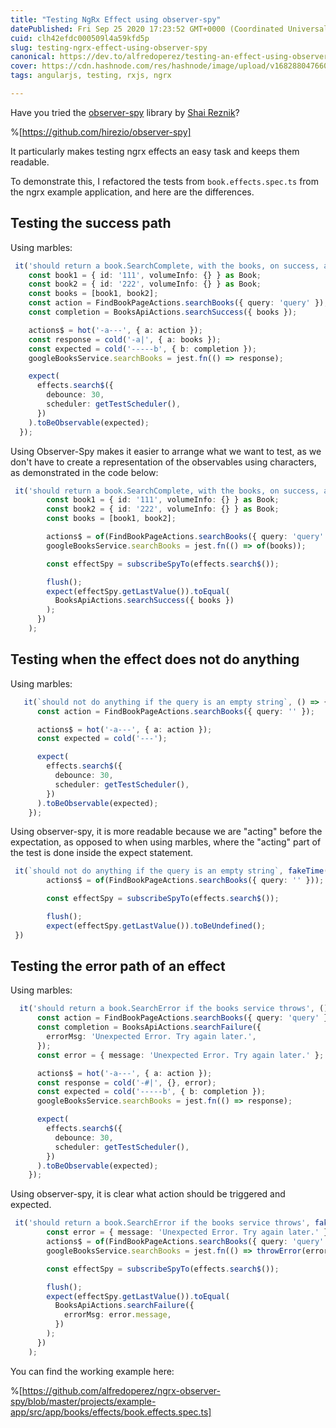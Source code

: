 ```yaml
---
title: "Testing NgRx Effect using observer-spy"
datePublished: Fri Sep 25 2020 17:23:52 GMT+0000 (Coordinated Universal Time)
cuid: clh42efdc000509l4a59kfd5p
slug: testing-ngrx-effect-using-observer-spy
canonical: https://dev.to/alfredoperez/testing-an-effect-using-observer-spy-4anj
cover: https://cdn.hashnode.com/res/hashnode/image/upload/v1682880476606/a8852188-02bb-48ce-82ab-fba0533546bf.png
tags: angularjs, testing, rxjs, ngrx

---
```


Have you tried the [observer-spy](https://github.com/hirezio/observer-spy) library by [Shai Reznik](https://twitter.com/shai_reznik)?

%[https://github.com/hirezio/observer-spy] 

It particularly makes testing ngrx effects an easy task and keeps them readable.

To demonstrate this, I refactored the tests from `book.effects.spec.ts` from the ngrx example application, and here are the differences.

## Testing the success path

Using marbles:

```typescript
 it('should return a book.SearchComplete, with the books, on success, after the de-bounce', () => {
    const book1 = { id: '111', volumeInfo: {} } as Book;
    const book2 = { id: '222', volumeInfo: {} } as Book;
    const books = [book1, book2];
    const action = FindBookPageActions.searchBooks({ query: 'query' });
    const completion = BooksApiActions.searchSuccess({ books });

    actions$ = hot('-a---', { a: action });
    const response = cold('-a|', { a: books });
    const expected = cold('-----b', { b: completion });
    googleBooksService.searchBooks = jest.fn(() => response);

    expect(
      effects.search$({
        debounce: 30,
        scheduler: getTestScheduler(),
      })
    ).toBeObservable(expected);
  });
```

Using Observer-Spy makes it easier to arrange what we want to test, as we don't have to create a representation of the observables using characters, as demonstrated in the code below:

```typescript
 it('should return a book.SearchComplete, with the books, on success, after the de-bounce', fakeTime((flush) => {
        const book1 = { id: '111', volumeInfo: {} } as Book;
        const book2 = { id: '222', volumeInfo: {} } as Book;
        const books = [book1, book2];

        actions$ = of(FindBookPageActions.searchBooks({ query: 'query' }));
        googleBooksService.searchBooks = jest.fn(() => of(books));

        const effectSpy = subscribeSpyTo(effects.search$());

        flush();
        expect(effectSpy.getLastValue()).toEqual(
          BooksApiActions.searchSuccess({ books })
        );
      })
    );
```

## Testing when the effect does not do anything

Using marbles:

```typescript
   it(`should not do anything if the query is an empty string`, () => {
      const action = FindBookPageActions.searchBooks({ query: '' });

      actions$ = hot('-a---', { a: action });
      const expected = cold('---');

      expect(
        effects.search$({
          debounce: 30,
          scheduler: getTestScheduler(),
        })
      ).toBeObservable(expected);
    });
```

Using observer-spy, it is more readable because we are "acting" before the expectation, as opposed to when using marbles, where the "acting" part of the test is done inside the expect statement.

```typescript
 it(`should not do anything if the query is an empty string`, fakeTime((flush) => {
        actions$ = of(FindBookPageActions.searchBooks({ query: '' }));

        const effectSpy = subscribeSpyTo(effects.search$());

        flush();
        expect(effectSpy.getLastValue()).toBeUndefined();
 })
```

## Testing the error path of an effect

Using marbles:

```typescript
  it('should return a book.SearchError if the books service throws', () => {
      const action = FindBookPageActions.searchBooks({ query: 'query' });
      const completion = BooksApiActions.searchFailure({
        errorMsg: 'Unexpected Error. Try again later.',
      });
      const error = { message: 'Unexpected Error. Try again later.' };

      actions$ = hot('-a---', { a: action });
      const response = cold('-#|', {}, error);
      const expected = cold('-----b', { b: completion });
      googleBooksService.searchBooks = jest.fn(() => response);

      expect(
        effects.search$({
          debounce: 30,
          scheduler: getTestScheduler(),
        })
      ).toBeObservable(expected);
    });
```

Using observer-spy, it is clear what action should be triggered and expected.

```typescript
 it('should return a book.SearchError if the books service throws', fakeTime((flush) => {
        const error = { message: 'Unexpected Error. Try again later.' };
        actions$ = of(FindBookPageActions.searchBooks({ query: 'query' }));
        googleBooksService.searchBooks = jest.fn(() => throwError(error));

        const effectSpy = subscribeSpyTo(effects.search$());

        flush();
        expect(effectSpy.getLastValue()).toEqual(
          BooksApiActions.searchFailure({
            errorMsg: error.message,
          })
        );
      })
    );
```

You can find the working example here:

%[https://github.com/alfredoperez/ngrx-observer-spy/blob/master/projects/example-app/src/app/books/effects/book.effects.spec.ts]